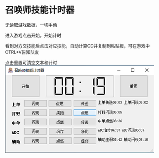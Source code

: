 # 召唤师技能计时器
无读取游戏数据，一切手动

进入游戏点击开始，开始计时

看到对方交技能后点击对应技能，自动计算CD并复制到粘贴板，可在游戏中CTRL+V告知队友

点击重置可清空文本和计时
![Instructions](img.png?raw=true)